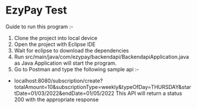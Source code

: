 # EzyPay Test

Guide to run this program :-

1. Clone the project into local device
2. Open the project with Eclipse IDE
3. Wait for eclipse to download the dependencies
4. Run  src/main/java/com/ezypay/backendapi/BackendapiApplication.java as Java Application will start the program.
5. Go to Postman and type the following sample api :-
  - localhost:8080/subscription/create?totalAmount=10&subscriptionType=weekly&typeOfDay=THURSDAY&startDate=01/03/2022&endDate=01/05/2022
    This API will return a status 200 with the appropriate response
   
